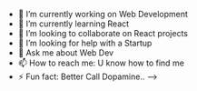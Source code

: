 - 🔭 I’m currently working on Web Development
- 🌱 I’m currently learning  React
- 👯 I’m looking to collaborate on React projects
- 🤔 I’m looking for help with a Startup
- 💬 Ask me about  Web Dev
- 📫 How to reach me: U know how to find me
- ⚡ Fun fact: Better Call Dopamine..
-->
